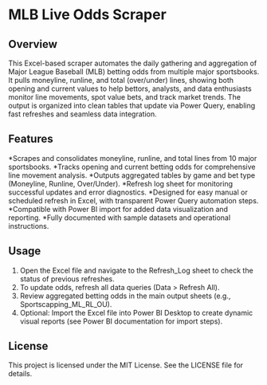 # MLB Live Odds Scraper

## Overview

This Excel-based scraper automates the daily gathering and aggregation of Major League Baseball (MLB) betting odds from multiple major sportsbooks. It pulls moneyline, runline, and total (over/under) lines, showing both opening and current values to help bettors, analysts, and data enthusiasts monitor line movements, spot value bets, and track market trends. The output is organized into clean tables that update via Power Query, enabling fast refreshes and seamless data integration.

## Features

*Scrapes and consolidates moneyline, runline, and total lines from 10 major sportsbooks.
*Tracks opening and current betting odds for comprehensive line movement analysis.
*Outputs aggregated tables by game and bet type (Moneyline, Runline, Over/Under).
*Refresh log sheet for monitoring successful updates and error diagnostics.
*Designed for easy manual or scheduled refresh in Excel, with transparent Power Query automation steps.
*Compatible with Power BI import for added data visualization and reporting.
*Fully documented with sample datasets and operational instructions.

## Usage

1. Open the Excel file and navigate to the Refresh_Log sheet to check the status of previous refreshes.
2. To update odds, refresh all data queries (Data > Refresh All).
3. Review aggregated betting odds in the main output sheets (e.g., Sportscapping_ML_RL_OU).
4. Optional: Import the Excel file into Power BI Desktop to create dynamic visual reports (see Power BI documentation for import steps).

## License

This project is licensed under the MIT License. See the LICENSE file for details.
